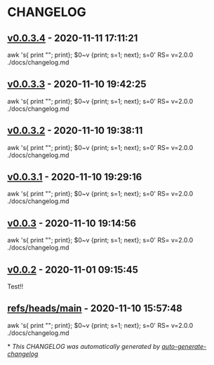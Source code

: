 # CHANGELOG

## [v0.0.3.4](https://github.com/MarcoFaul/diw/releases/tag/v0.0.3.4) - 2020-11-11 17:11:21

awk 's{ print ""; print}; $0~v {print; s=1; next}; s=0' RS= v=2.0.0 ./docs/changelog.md

## [v0.0.3.3](https://github.com/MarcoFaul/diw/releases/tag/v0.0.3.3) - 2020-11-10 19:42:25

awk 's{ print ""; print}; $0~v {print; s=1; next}; s=0' RS= v=2.0.0 ./docs/changelog.md

## [v0.0.3.2](https://github.com/MarcoFaul/diw/releases/tag/v0.0.3.2) - 2020-11-10 19:38:11

awk 's{ print ""; print}; $0~v {print; s=1; next}; s=0' RS= v=2.0.0 ./docs/changelog.md

## [v0.0.3.1](https://github.com/MarcoFaul/diw/releases/tag/v0.0.3.1) - 2020-11-10 19:29:16

awk 's{ print ""; print}; $0~v {print; s=1; next}; s=0' RS= v=2.0.0 ./docs/changelog.md

## [v0.0.3](https://github.com/MarcoFaul/diw/releases/tag/v0.0.3) - 2020-11-10 19:14:56

awk 's{ print ""; print}; $0~v {print; s=1; next}; s=0' RS= v=2.0.0 ./docs/changelog.md

## [v0.0.2](https://github.com/MarcoFaul/diw/releases/tag/v0.0.2) - 2020-11-01 09:15:45

Test!!

## [refs/heads/main](https://github.com/MarcoFaul/diw/releases/tag/refs/heads/main) - 2020-11-10 15:57:48

awk 's{ print ""; print}; $0~v {print; s=1; next}; s=0' RS= v=2.0.0 ./docs/changelog.md

\* *This CHANGELOG was automatically generated by [auto-generate-changelog](https://github.com/BobAnkh/auto-generate-changelog)*
